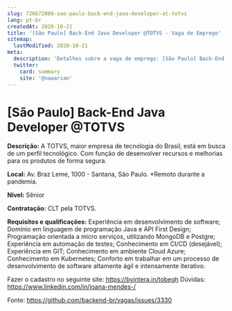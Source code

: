 ```yaml
---
slug: 726672080-sao-paulo-back-end-java-developer-at-totvs
lang: pt-br
createdAt: 2020-10-21
title: '[São Paulo] Back-End Java Developer @TOTVS - Vaga de Emprego'
sitemap:
  lastModified: 2020-10-21
meta:
  description: 'Detalhes sobre a vaga de emprego: [São Paulo] Back-End Java Developer @TOTVS'
  twitter:
    card: summary
    site: '@nawarian'
---
```


# [São Paulo] Back-End Java Developer @TOTVS

**Descrição:** A TOTVS, maior empresa de tecnologia do Brasil, está em busca de um perfil tecnológico. Com função de desenvolver recursos e melhorias para os produtos de forma segura.

**Local:** Av. Braz Leme, 1000 - Santana, São Paulo.
*Remoto durante a pandemia.

**Nível:** Sênior

**Contratação:** CLT pela TOTVS.

**Requisitos e qualificações:**
Experiência em desenvolvimento de software;
Domínio em linguagem de programação Java e API First Design;
Programação orientada a micro serviços, utilizando MongoDB e Postgre;
Experiência em automação de testes;
Conhecimento em CI/CD (desejável);
Experiência em GIT;
Conhecimento em ambiente Cloud Azure;
Conhecimento em Kubernetes;
Conforto em trabalhar em um processo de desenvolvimento de software altamente ágil e intensamente iterativo.

Fazer o cadastro no seguinte site: https://byintera.in/tobegh
Dúvidas: https://www.linkedin.com/in/joana-mendes-/

Fonte: https://github.com/backend-br/vagas/issues/3330